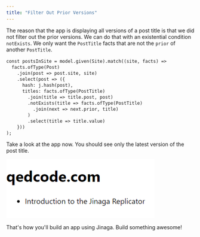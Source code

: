 ```yaml
---
title: "Filter Out Prior Versions"
---
```


The reason that the app is displaying all versions of a post title is that we did not filter out the prior versions.
We can do that with an existential condition `notExists`.
We only want the `PostTitle` facts that are not the `prior` of another `PostTitle`.

```tsx
const postsInSite = model.given(Site).match((site, facts) =>
  facts.ofType(Post)
    .join(post => post.site, site)
    .select(post => ({
      hash: j.hash(post),
      titles: facts.ofType(PostTitle)
        .join(title => title.post, post)
        .notExists(title => facts.ofType(PostTitle)
          .join(next => next.prior, title)
        )
        .select(title => title.value)
    }))
);
```

Take a look at the app now.
You should see only the latest version of the post title.

![Latest version of each post title](./attachments/post-one-title.png)

That's how you'll build an app using Jinaga.
Build something awesome!
